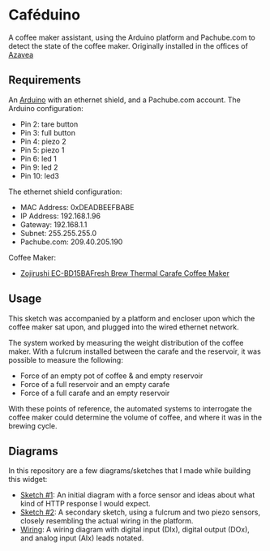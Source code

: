 # Caféduino

A coffee maker assistant, using the Arduino platform and Pachube.com to detect
the state of the coffee maker. Originally installed in the offices of [Azavea](http://www.azavea.com/)

## Requirements

An [Arduino](http://www.arduino.cc/) with an ethernet shield, and a Pachube.com
account. The Arduino configuration:

 * Pin 2: tare button
 * Pin 3: full button
 * Pin 4: piezo 2
 * Pin 5: piezo 1
 * Pin 6: led 1
 * Pin 9: led 2
 * Pin 10: led3

The ethernet shield configuration:

 * MAC Address: 0xDEADBEEFBABE
 * IP Address: 192.168.1.96
 * Gateway: 192.168.1.1
 * Subnet: 255.255.255.0
 * Pachube.com: 209.40.205.190
 
Coffee Maker:

 * [Zojirushi EC-BD15BAFresh Brew Thermal Carafe Coffee Maker](http://www.amazon.com/Zojirushi-EC-BD15BAFresh-Thermal-Carafe-Coffee/dp/B0000X7CMQ)

## Usage

This sketch was accompanied by a platform and encloser upon which the coffee
maker sat upon, and plugged into the wired ethernet network.

The system worked by measuring the weight distribution of the coffee maker. With a fulcrum installed between the carafe and the reservoir, it was possible to measure the following:

 * Force of an empty pot of coffee & and empty reservoir
 * Force of a full reservoir and an empty carafe
 * Force of a full carafe and an empty reservoir
 
With these points of reference, the automated systems to interrogate the coffee maker could determine the volume of coffee, and where it was in the brewing cycle.

## Diagrams

In this repository are a few diagrams/sketches that I made while building this widget:

 * [Sketch #1](https://raw.github.com/dzwarg/cafeduino/master/idea_sketch_1.jpg): An initial diagram with a force sensor and ideas about what kind of HTTP response I would expect.
 * [Sketch #2](https://raw.github.com/dzwarg/cafeduino/master/idea_sketch_2.jpg): A secondary sketch, using a fulcrum and two piezo sensors, closely resembling the actual wiring in the platform.
 * [Wiring](https://raw.github.com/dzwarg/cafeduino/master/wiring.jpg): A wiring diagram with digital input (DIx), digital output (DOx), and analog input (AIx) leads notated.
